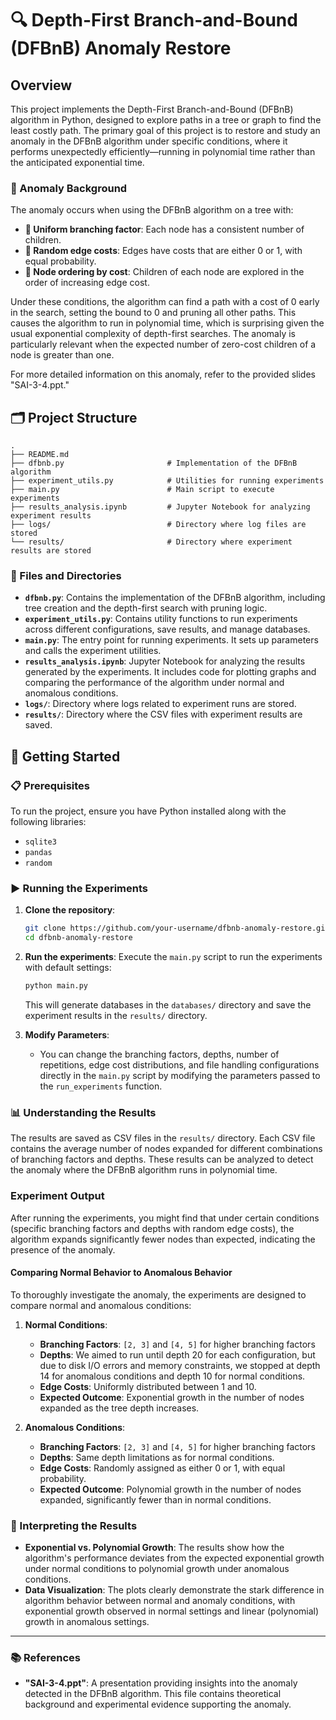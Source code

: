 # 🔍 Depth-First Branch-and-Bound (DFBnB) Anomaly Restore

## Overview

This project implements the Depth-First Branch-and-Bound (DFBnB) algorithm in Python, designed to explore paths in a tree or graph to find the least costly path. The primary goal of this project is to restore and study an anomaly in the DFBnB algorithm under specific conditions, where it performs unexpectedly efficiently—running in polynomial time rather than the anticipated exponential time.

### 🧩 Anomaly Background

The anomaly occurs when using the DFBnB algorithm on a tree with:
- **🌳 Uniform branching factor**: Each node has a consistent number of children.
- **🎲 Random edge costs**: Edges have costs that are either 0 or 1, with equal probability.
- **🧮 Node ordering by cost**: Children of each node are explored in the order of increasing edge cost.

Under these conditions, the algorithm can find a path with a cost of 0 early in the search, setting the bound to 0 and pruning all other paths. This causes the algorithm to run in polynomial time, which is surprising given the usual exponential complexity of depth-first searches. The anomaly is particularly relevant when the expected number of zero-cost children of a node is greater than one.

For more detailed information on this anomaly, refer to the provided slides "SAI-3-4.ppt."

## 🗂️ Project Structure

```plaintext
.
├── README.md
├── dfbnb.py                       # Implementation of the DFBnB algorithm
├── experiment_utils.py            # Utilities for running experiments
├── main.py                        # Main script to execute experiments
├── results_analysis.ipynb         # Jupyter Notebook for analyzing experiment results
├── logs/                          # Directory where log files are stored
└── results/                       # Directory where experiment results are stored
```

### 📁 Files and Directories

- **`dfbnb.py`**: Contains the implementation of the DFBnB algorithm, including tree creation and the depth-first search with pruning logic.
- **`experiment_utils.py`**: Contains utility functions to run experiments across different configurations, save results, and manage databases.
- **`main.py`**: The entry point for running experiments. It sets up parameters and calls the experiment utilities.
- **`results_analysis.ipynb`**: Jupyter Notebook for analyzing the results generated by the experiments. It includes code for plotting graphs and comparing the performance of the algorithm under normal and anomalous conditions.
- **`logs/`**: Directory where logs related to experiment runs are stored.
- **`results/`**: Directory where the CSV files with experiment results are saved.

## 🚀 Getting Started

### 📋 Prerequisites

To run the project, ensure you have Python installed along with the following libraries:

- `sqlite3`
- `pandas`
- `random`

### ▶️ Running the Experiments

1. **Clone the repository**:
   ```bash
   git clone https://github.com/your-username/dfbnb-anomaly-restore.git
   cd dfbnb-anomaly-restore
   ```

2. **Run the experiments**:
   Execute the `main.py` script to run the experiments with default settings:
   ```bash
   python main.py
   ```

   This will generate databases in the `databases/` directory and save the experiment results in the `results/` directory.

3. **Modify Parameters**:
   - You can change the branching factors, depths, number of repetitions, edge cost distributions, and file handling configurations directly in the `main.py` script by modifying the parameters passed to the `run_experiments` function.

### 📊 Understanding the Results

The results are saved as CSV files in the `results/` directory. Each CSV file contains the average number of nodes expanded for different combinations of branching factors and depths. These results can be analyzed to detect the anomaly where the DFBnB algorithm runs in polynomial time.

### Experiment Output

After running the experiments, you might find that under certain conditions (specific branching factors and depths with random edge costs), the algorithm expands significantly fewer nodes than expected, indicating the presence of the anomaly.

#### **Comparing Normal Behavior to Anomalous Behavior**

To thoroughly investigate the anomaly, the experiments are designed to compare normal and anomalous conditions:

1. **Normal Conditions**:
   - **Branching Factors**: `[2, 3]` and `[4, 5]` for higher branching factors
   - **Depths**: We aimed to run until depth 20 for each configuration, but due to disk I/O errors and memory constraints, we stopped at depth 14 for anomalous conditions and depth 10 for normal conditions.
   - **Edge Costs**: Uniformly distributed between 1 and 10.
   - **Expected Outcome**: Exponential growth in the number of nodes expanded as the tree depth increases.

2. **Anomalous Conditions**:
   - **Branching Factors**: `[2, 3]` and `[4, 5]` for higher branching factors
   - **Depths**: Same depth limitations as for normal conditions.
   - **Edge Costs**: Randomly assigned as either 0 or 1, with equal probability.
   - **Expected Outcome**: Polynomial growth in the number of nodes expanded, significantly fewer than in normal conditions.

### 📝 Interpreting the Results

- **Exponential vs. Polynomial Growth**: The results show how the algorithm's performance deviates from the expected exponential growth under normal conditions to polynomial growth under anomalous conditions.
- **Data Visualization**: The plots clearly demonstrate the stark difference in algorithm behavior between normal and anomaly conditions, with exponential growth observed in normal settings and linear (polynomial) growth in anomalous settings.

---

### 📚 References

- **"SAI-3-4.ppt"**: A presentation providing insights into the anomaly detected in the DFBnB algorithm. This file contains theoretical background and experimental evidence supporting the anomaly.
